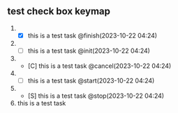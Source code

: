 ## test check box keymap ##
1. - [X] this is a test task @finish(2023-10-22 04:24)
1. - [ ] this is a test task @init(2023-10-22 04:24)
1. - [C] this is a test task @cancel(2023-10-22 04:24)
1. - [ ] this is a test task @start(2023-10-22 04:24)
1. - [S] this is a test task @stop(2023-10-22 04:24)
1. this is a test task
